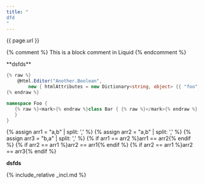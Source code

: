 ```yaml
---
title: "
dfd
"
---
```

{{ page.url }}

{% comment %}
    This is a block comment in Liquid
{% endcomment %}
<div>
**dsfds**
</div>

```csharp
{% raw %}
    @Html.Editor("Another.Boolean",
        new { htmlAttributes = new Dictionary<string, object> {{ "foo", "bar" }, }})
{% endraw %}
```

```csharp
namespace Foo {
   {% raw %}<mark>{% endraw %}class Bar { {% raw %}</mark>{% endraw %}
   }
}
```

{% assign arr1 = "a,b" | split: ',' %}
{% assign arr2 = "a,b" | split: ',' %}
{% assign arr3 = "b,a" | split: ',' %}
{% if arr1 == arr2 %}arr1 == arr2{% endif %}
{% if arr2 == arr1 %}arr2 == arr1{% endif %}
{% if arr2 == arr1 %}arr2 == arr3{% endif %}

<div markdown="1">

**dsfds**

</div>

{% include_relative _incl.md %}
